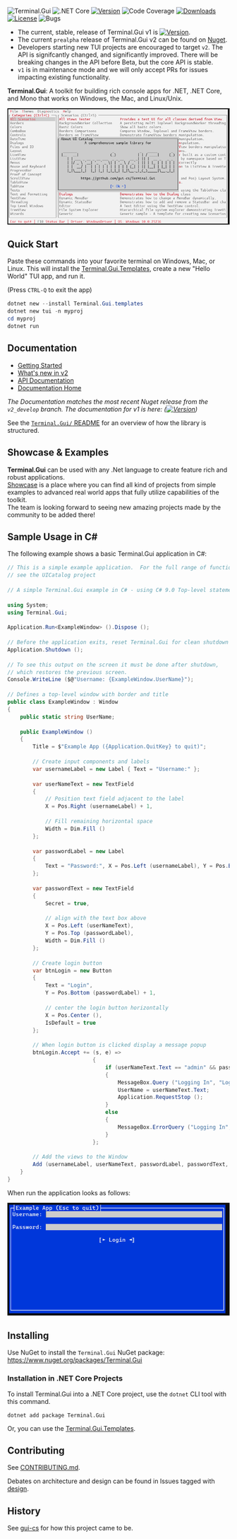 ![Terminal.Gui](https://socialify.git.ci/gui-cs/Terminal.Gui/image?description=1&font=Rokkitt&forks=1&language=1&logo=https%3A%2F%2Fraw.githubusercontent.com%2Fgui-cs%2FTerminal.Gui%2Fdevelop%2Fdocfx%2Fimages%2Flogo.png&name=1&owner=1&pattern=Circuit%20Board&stargazers=1&theme=Auto)
![.NET Core](https://github.com/gui-cs/Terminal.Gui/workflows/.NET%20Core/badge.svg?branch=develop)
[![Version](https://img.shields.io/nuget/v/Terminal.Gui.svg)](https://www.nuget.org/packages/Terminal.Gui)
![Code Coverage](https://img.shields.io/endpoint?url=https://gist.githubusercontent.com/migueldeicaza/90ef67a684cb71db1817921a970f8d27/raw/code-coverage.json)
[![Downloads](https://img.shields.io/nuget/dt/Terminal.Gui)](https://www.nuget.org/packages/Terminal.Gui)
[![License](https://img.shields.io/github/license/gui-cs/gui.cs.svg)](LICENSE)
![Bugs](https://img.shields.io/github/issues/gui-cs/gui.cs/bug)

* The current, stable, release of Terminal.Gui v1 is [![Version](https://img.shields.io/nuget/v/Terminal.Gui.svg)](https://www.nuget.org/packages/Terminal.Gui).
* The current `prealpha` release of Terminal.Gui v2 can be found on [Nuget](https://www.nuget.org/packages/Terminal.Gui).
* Developers starting new TUI projects are encouraged to target `v2`. The API is signifcantly changed, and significantly improved. There will be breaking changes in the API before Beta, but the core API is stable.
* `v1` is in maintenance mode and we will only accept PRs for issues impacting existing functionality.
 
**Terminal.Gui**: A toolkit for building rich console apps for .NET, .NET Core, and Mono that works on Windows, the Mac, and Linux/Unix.

![Sample app](docfx/images/sample.gif)

## Quick Start

Paste these commands into your favorite terminal on Windows, Mac, or Linux. This will install the [Terminal.Gui.Templates](https://github.com/gui-cs/Terminal.Gui.templates), create a new "Hello World" TUI app, and run it.

(Press `CTRL-Q` to exit the app)

```powershell
dotnet new --install Terminal.Gui.templates
dotnet new tui -n myproj
cd myproj
dotnet run
```

## Documentation 

* [Getting Started](https://gui-cs.github.io/Terminal.GuiV2Docs/docs/getting-started.html)
* [What's new in v2](https://gui-cs.github.io/Terminal.GuiV2Docs/docs/newinv2.html)
* [API Documentation](https://gui-cs.github.io/Terminal.GuiV2Docs/api/Terminal.Gui.html)
* [Documentation Home](https://gui-cs.github.io/Terminal.GuiV2Docs)

_The Documentation matches the most recent Nuget release from the `v2_develop` branch. The documentation for v1 is here: ([![Version](https://img.shields.io/nuget/v/Terminal.Gui.svg)](https://www.nuget.org/packages/Terminal.Gui))_

See the [`Terminal.Gui/` README](https://github.com/gui-cs/Terminal.Gui/tree/master/Terminal.Gui) for an overview of how the library is structured. 

## Showcase & Examples

**Terminal.Gui** can be used with any .Net language to create feature rich and robust applications.  
[Showcase](https://github.com/gui-cs/Terminal.Gui/blob/develop/Showcase.md) is a place where you can find all kind of projects from simple examples to advanced real world apps that fully utilize capabilities of the toolkit.  
The team is looking forward to seeing new amazing projects made by the community to be added there!

## Sample Usage in C#

The following example shows a basic Terminal.Gui application in C#:

```csharp
// This is a simple example application.  For the full range of functionality
// see the UICatalog project

// A simple Terminal.Gui example in C# - using C# 9.0 Top-level statements

using System;
using Terminal.Gui;

Application.Run<ExampleWindow> ().Dispose ();

// Before the application exits, reset Terminal.Gui for clean shutdown
Application.Shutdown ();

// To see this output on the screen it must be done after shutdown,
// which restores the previous screen.
Console.WriteLine ($@"Username: {ExampleWindow.UserName}");

// Defines a top-level window with border and title
public class ExampleWindow : Window
{
    public static string UserName;

    public ExampleWindow ()
    {
        Title = $"Example App ({Application.QuitKey} to quit)";

        // Create input components and labels
        var usernameLabel = new Label { Text = "Username:" };

        var userNameText = new TextField
        {
            // Position text field adjacent to the label
            X = Pos.Right (usernameLabel) + 1,

            // Fill remaining horizontal space
            Width = Dim.Fill ()
        };

        var passwordLabel = new Label
        {
            Text = "Password:", X = Pos.Left (usernameLabel), Y = Pos.Bottom (usernameLabel) + 1
        };

        var passwordText = new TextField
        {
            Secret = true,

            // align with the text box above
            X = Pos.Left (userNameText),
            Y = Pos.Top (passwordLabel),
            Width = Dim.Fill ()
        };

        // Create login button
        var btnLogin = new Button
        {
            Text = "Login",
            Y = Pos.Bottom (passwordLabel) + 1,

            // center the login button horizontally
            X = Pos.Center (),
            IsDefault = true
        };

        // When login button is clicked display a message popup
        btnLogin.Accept += (s, e) =>
                           {
                               if (userNameText.Text == "admin" && passwordText.Text == "password")
                               {
                                   MessageBox.Query ("Logging In", "Login Successful", "Ok");
                                   UserName = userNameText.Text;
                                   Application.RequestStop ();
                               }
                               else
                               {
                                   MessageBox.ErrorQuery ("Logging In", "Incorrect username or password", "Ok");
                               }
                           };

        // Add the views to the Window
        Add (usernameLabel, userNameText, passwordLabel, passwordText, btnLogin);
    }
}
```

When run the application looks as follows:

![Simple Usage app](./docfx/images/Example.png)

## Installing

Use NuGet to install the `Terminal.Gui` NuGet package: https://www.nuget.org/packages/Terminal.Gui

### Installation in .NET Core Projects

To install Terminal.Gui into a .NET Core project, use the `dotnet` CLI tool with this command.

```
dotnet add package Terminal.Gui
```

Or, you can use the [Terminal.Gui.Templates](https://github.com/gui-cs/Terminal.Gui.templates).

## Contributing

See [CONTRIBUTING.md](./CONTRIBUTING.md).

Debates on architecture and design can be found in Issues tagged with [design](https://github.com/gui-cs/Terminal.Gui/issues?q=is%3Aopen+is%3Aissue+label%3Av2+label%3Adesign).

## History

See [gui-cs](https://github.com/gui-cs/) for how this project came to be.
